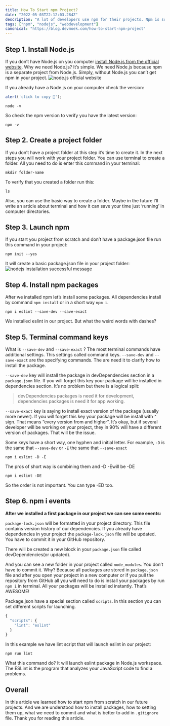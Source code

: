 ```yaml
---
title: How To Start npm Project?
date: "2022-05-03T22:12:03.284Z"
description: "A lot of developers use npm for their projects. Npm is so useful feature for programmers. So how to install npm on your machine? How to packages?"
tags: ["npm", "nodejs", "webdevelopment"]
canonical: "https://blog.devmoek.com/how-to-start-npm-project"
---
```


## Step 1. Install Node.js

If you don’t have Node.js on you computer [install Node.js from the official website](https://nodejs.org/en/). Why we need Node.js? It’s simple. We need Node.js because npm is a separate project from Node.js. Simply, without Node.js you can’t get npm in your project.
![node.js official website](https://dev-to-uploads.s3.amazonaws.com/uploads/articles/mzbvcg3rp686xiksra0i.png)

If you already have a Node.js on your computer check the version:

```js
alert('click to copy 💾');
```

```
node -v
```

So check the npm version to verify you have the latest version:
```
npm -v
```

## Step 2. Create a project folder
If you don’t have a project folder at this step it’s time to create it. In the next steps you will work with your project folder. You can use terminal to create a folder. All you need to do is enter this command in your terminal:

```
mkdir folder-name
```

To verify that you created a folder run this:

```
ls
```

Also, you can use the basic way to create a folder. Maybe in the future I’ll write an article about terminal and how it can save your time just ‘running’ in computer directories.

## Step 3. Launch npm
If you start you project from scratch and don’t have a package.json file run this command in your project:

```
npm init --yes
```
It will create a basic package.json file in your project folder:
![nodejs installation successful message](https://dev-to-uploads.s3.amazonaws.com/uploads/articles/8rqu7vrm06otq1akwdli.png)

## Step 4. Install npm packages
After we installed npm let’s install some packages. All dependencies install by command `npm install` or in a short way `npm i`.

```
npm i eslint --save-dev --save-exact
```
We installed eslint in our project. But what the weird words with dashes?

## Step 5. Terminal command keys
What is `--save-dev` and `--save-exact` ?
The most terminal commands have additional settings. This settings called command keys.
`--save-dev` and `--save-exact` are the specifying commands. The are need it to clarify how to install the package.

`--save-dev` key will install the package in devDependencies section in a `package.json` file. If you will forget this key your package will be installed in dependencies section. It’s no problem but there is a logical split: 

> devDependencies packages is need it for development, dependencies packages is need it for app working.

`--save-exact` key is saying to install exact version of the package (usually more newer). If you will forget this key your package will be install with `^` sign. That means “every version from and higher”. It’s okay, but if several developer will be working on your project, they in 90% will have a different version of packages. That will be the issue.

Some keys have a short way, one hyphen and initial letter. For example, `-D` is the same that `--save-dev` or `-E` the same that `--save-exact`

```
npm i eslint -D -E 
```

The pros of short way is combining them and -D -Ewill be -DE

```
npm i eslint -DE 
```

So the order is not important. You can type -ED too.

## Step 6. npm i events
**After we installed a first package in our project we can see some events:**

`package-lock.json` will be formatted in your project directory. This file contains version history of our dependencies. If you already have dependencies in your project the `package-lock.json` file will be updated. You have to commit it in your GitHub repository.

There will be created a new block in your `package.json` file called devDependencies(or updated).

And you can see a new folder in your project called `node_modules`. You don’t have to commit it. Why? Because all packages are stored in `package.json` file and after you open your project in a new computer or if you pull the repository from GitHub all you will need to do is install your packages by run `npm i` in terminal. All your packages will be installed instantly. That’s AWESOME!

Package.json have a special section called `scripts`. In this section you can set different scripts for launching.

```js
{
  "scripts": {
    "lint": "eslint"
  }
}
```

In this example we have lint script that will launch eslint in our project:

```
npm run lint
```

What this command do? It will launch eslint package in Node.js workspace. The ESLint is the program that analyzes your JavaScript code to find a problems.

## Overall
In this article we learned how to start npm from scratch in our future projects. And we are understood how to install packages, how to setting them up, what we need to commit and what is better to add in `.gitignore` file. Thank you for reading this article.
